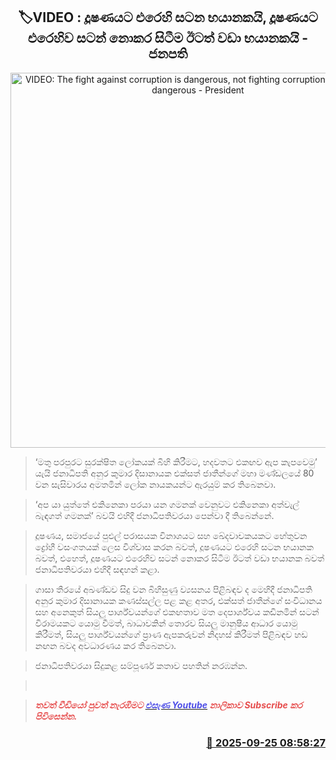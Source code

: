 <p align='center'><b><h2 align='center' title='VIDEO: The fight against corruption is dangerous, not fighting corruption is even more dangerous - President'>🏷VIDEO : දූෂණයට එරෙහි සටන භයානකයි, දූෂණයට එරෙහිව සටන් නොකර සිටීම ඊටත් වඩා භයානකයි - ජනපති</h2></b></p>
<p align='center'><img src='https://helakuru.sgp1.cdn.digitaloceanspaces.com/esana/images/lib/anura-un-speech.jpg' width='600' alt='VIDEO: The fight against corruption is dangerous, not fighting corruption is even more dangerous - President'></p>

> ‘මතු පරපුරට සුරක්ෂිත ලෝකයක් බිහි කිරීමට, හදවතට එකඟව ඇප කැපවෙමු’ යැයි ජනාධිපති අනුර කුමාර දිසානායක එක්සත් ජාතීන්ගේ මහා මණ්ඩලයේ 80 වන සැසිවාරය අමතමින් ලෝක නායකයන්ට ඇරයුම් කර තිබෙනවා.

> ‘අප යා යුත්තේ එකිනෙකා පරයා යන ගමනක් වෙනුවට එකිනෙකා අත්වැල් බැඳගත් ගමනක්’ බවයි එහිදී ජනාධිපතිවරයා පෙන්වා දී තිබෙන්නේ.

> දූෂණය, සමාජයේ පුළුල් පරාසයක විනාශයට සහ ඛේදවාචකයකට හේතුවන ද්‍රෝහී වසංගතයක් ලෙස විශ්වාස කරන බවත්, දූෂණයට එරෙහි සටන භයානක බවත්, එහෙත්, දූෂණයට එරෙහිව සටන් නොකර සිටීම ඊටත් වඩා භයානක බවත් ජනාධිපතිවරයා එහිදී සඳහන් කළා.

> ගාසා තීරයේ අඛණ්ඩව සිදු වන බිහිසුණු ව්‍යසනය පිළිබඳව ද මෙහිදී ජනාධිපති අනුර කුමාර දිසානායක කණස්සල්ල පළ කළ අතර, එක්සත් ජාතීන්ගේ සංවිධානය සහ අනෙකුත් සියලු පාර්ශ්වයන්ගේ එකඟතාව මත දෙපාර්ශ්වය කඩිනමින් සටන් විරාමයකට යොමු වීමත්, බාධාවකින් තොරව සියලු මානුෂීය ආධාර යොමු කිරීමත්, සියලු පාර්ශ්වයන්ගේ ප්‍රාණ ඇපකරුවන් නිදහස් කිරීමත් පිළිබඳව හඩ නඟන බවද අවධාරණය කර තිබෙනවා.‍

> ජනාධිපතිවරයා සිදුකළ සම්පූර්ණ කතාව පහතින් නරඹන්න.

>  

> <span style='color:#e64d4d'><em><strong>තවත් වීඩියෝ පුවත් නැරඹීමට </strong></em></span><a href='https://youtube.com/@esanamedia?si=UZCWEZmqFcpzlvdV'><span style='color:#4d4de6'><em><strong>එසැණ Youtube</strong></em></span></a><span style='color:#e64d4d'><em><strong> නාලිකාව Subscribe කර පිවිසෙන්න.</strong></em></span>



<h3 align='right'><a href='https://www.helakuru.lk/esana/p/113948/'>📅 2025-09-25 08:58:27</a></h3>
